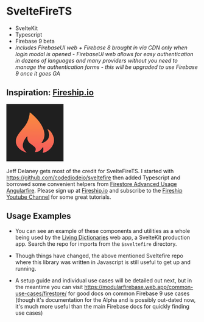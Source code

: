 # SvelteFireTS

- SvelteKit 
- Typescript
- Firebase 9 beta
- *includes FirebaseUI web + Firebase 8 brought in via CDN only when login modal is opened - FirebaseUI web allows for easy authentication in dozens of languages and many providers without you need to manage the authentication forms - this will be upgraded to use Firebase 9 once it goes GA*

## Inspiration: [Fireship.io](https://fireship.io/)

<img src="static/fireship.png" alt="Firship.io" width="150"/>
<!-- ![Fireship.io](/static/fireship.png) -->

Jeff Delaney gets most of the credit for SvelteFireTS. I started with https://github.com/codediodeio/sveltefire then added Typescript and borrowed some convenient helpers from [Firestore Advanced Usage Angularfire](https://fireship.io/lessons/firestore-advanced-usage-angularfire/). Please sign up at [Fireship.io](https://fireship.io/) and subscribe to the [Fireship Youtube Channel](https://www.youtube.com/channel/UCsBjURrPoezykLs9EqgamOA) for some great tutorials.

## Usage Examples
- You can see an example of these components and utilities as a whole being used by the [Living Dictionaries](https://github.com/livingtongues/living-dictionaries) web app, a SvelteKit production app. Search the repo for imports from the `$sveltefire` directory.

- Though things have changed, the above mentioned Sveltefire repo where this library was written in Javascript is still useful to get up and running.  

- A setup guide and individual use cases will be detailed out next, but in the meantime you can visit https://modularfirebase.web.app/common-use-cases/firestore/ for good docs on common Firebase 9 use cases (though it's documentation for the Alpha and is possibly out-dated now, it's much more useful than the main Firebase docs for quickly finding use cases)
